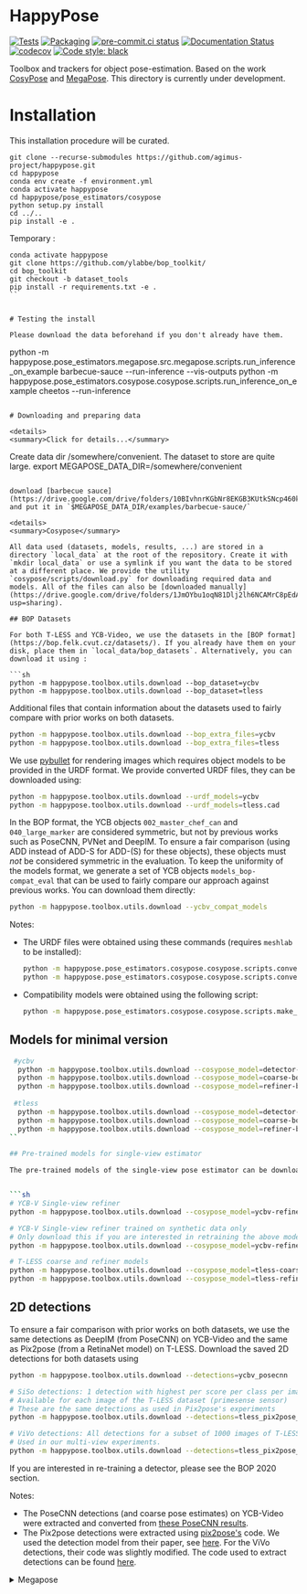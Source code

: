 # HappyPose

[![Tests](https://github.com/agimus-project/happypose/actions/workflows/test.yml/badge.svg)](https://github.com/agimus-project/happypose/actions/workflows/test.yml)
[![Packaging](https://github.com/agimus-project/happypose/actions/workflows/packaging.yml/badge.svg)](https://github.com/agimus-project/happypose/actions/workflows/packaging.yml)
[![pre-commit.ci status](https://results.pre-commit.ci/badge/github/agimus-project/happypose/main.svg)](https://results.pre-commit.ci/latest/github/agimus-project/happypose/main)
[![Documentation Status](https://readthedocs.org/projects/happypose/badge/?version=latest)](https://happypose.readthedocs.io/en/latest/?badge=latest)
[![codecov](https://codecov.io/gh/agimus-project/happypose/branch/main/graph/badge.svg?token=TODO)](https://codecov.io/gh/agimus-project/happypose)
[![Code style: black](https://img.shields.io/badge/code%20style-black-000000.svg)](https://github.com/psf/black)


Toolbox and trackers for object pose-estimation. Based on the work [CosyPose](https://github.com/Simple-Robotics/cosypose) and [MegaPose](https://github.com/megapose6d/megapose6d). This directory is currently under development.


# Installation

This installation procedure will be curated.

```
git clone --recurse-submodules https://github.com/agimus-project/happypose.git
cd happypose
conda env create -f environment.yml
conda activate happypose
cd happypose/pose_estimators/cosypose
python setup.py install
cd ../..
pip install -e .
```

Temporary :

```
conda activate happypose
git clone https://github.com/ylabbe/bop_toolkit/
cd bop_toolkit
git checkout -b dataset_tools
pip install -r requirements.txt -e .
``


# Testing the install

Please download the data beforehand if you don't already have them.

```
python -m happypose.pose_estimators.megapose.src.megapose.scripts.run_inference_on_example barbecue-sauce --run-inference --vis-outputs
python -m happypose.pose_estimators.cosypose.cosypose.scripts.run_inference_on_example cheetos --run-inference
```

# Downloading and preparing data

<details>
<summary>Click for details...</summary>

```
Create data dir /somewhere/convenient. The dataset to store are quite large.
export MEGAPOSE_DATA_DIR=/somewhere/convenient
```

download [barbecue sauce](https://drive.google.com/drive/folders/10BIvhnrKGbNr8EKGB3KUtkSNcp460k9S) and put it in `$MEGAPOSE_DATA_DIR/examples/barbecue-sauce/`

<details>
<summary>Cosypose</summary>
  
All data used (datasets, models, results, ...) are stored in a directory `local_data` at the root of the repository. Create it with `mkdir local_data` or use a symlink if you want the data to be stored at a different place. We provide the utility `cosypose/scripts/download.py` for downloading required data and models. All of the files can also be [downloaded manually](https://drive.google.com/drive/folders/1JmOYbu1oqN81Dlj2lh6NCAMrC8pEdAtD?usp=sharing).

## BOP Datasets

For both T-LESS and YCB-Video, we use the datasets in the [BOP format](https://bop.felk.cvut.cz/datasets/). If you already have them on your disk, place them in `local_data/bop_datasets`. Alternatively, you can download it using :

```sh
python -m happypose.toolbox.utils.download --bop_dataset=ycbv
python -m happypose.toolbox.utils.download --bop_dataset=tless
```

Additional files that contain information about the datasets used to fairly compare with prior works on both datasets.

```sh
python -m happypose.toolbox.utils.download --bop_extra_files=ycbv
python -m happypose.toolbox.utils.download --bop_extra_files=tless
```

We use [pybullet](https://pybullet.org/wordpress/) for rendering images which requires object models to be provided in the URDF format. We provide converted URDF files, they can be downloaded using:

```sh
python -m happypose.toolbox.utils.download --urdf_models=ycbv
python -m happypose.toolbox.utils.download --urdf_models=tless.cad
```

In the BOP format, the YCB objects `002_master_chef_can` and `040_large_marker` are considered symmetric, but not by previous works such as PoseCNN, PVNet and DeepIM. To ensure a fair comparison (using ADD instead of ADD-S for ADD-(S) for these objects), these objects must *not* be considered symmetric in the evaluation. To keep the uniformity of the models format, we generate a set of YCB objects `models_bop-compat_eval` that can be used to fairly compare our approach against previous works. You can download them directly:

```sh
python -m happypose.toolbox.utils.download --ycbv_compat_models
```

Notes:

- The URDF files were obtained using these commands (requires `meshlab` to be installed):

  ```sh
  python -m happypose.pose_estimators.cosypose.cosypose.scripts.convert_models_to_urdf --models=ycbv
  python -m happypose.pose_estimators.cosypose.cosypose.scripts.convert_models_to_urdf --models=tless.cad
  ```

- Compatibility models were obtained using the following script:

  ```sh
  python -m happypose.pose_estimators.cosypose.cosypose.scripts.make_ycbv_compat_models
  ```
  
## Models for minimal version
    
```sh
 #ycbv
  python -m happypose.toolbox.utils.download --cosypose_model=detector-bop-ycbv-pbr--970850
  python -m happypose.toolbox.utils.download --cosypose_model=coarse-bop-ycbv-pbr--724183
  python -m happypose.toolbox.utils.download --cosypose_model=refiner-bop-ycbv-pbr--604090
  
 #tless
  python -m happypose.toolbox.utils.download --cosypose_model=detector-bop-tless-pbr--873074
  python -m happypose.toolbox.utils.download --cosypose_model=coarse-bop-tless-pbr--506801
  python -m happypose.toolbox.utils.download --cosypose_model=refiner-bop-tless-pbr--233420
``

## Pre-trained models for single-view estimator

The pre-trained models of the single-view pose estimator can be downloaded using:


```sh
# YCB-V Single-view refiner
python -m happypose.toolbox.utils.download --cosypose_model=ycbv-refiner-finetune--251020

# YCB-V Single-view refiner trained on synthetic data only 
# Only download this if you are interested in retraining the above model 
python -m happypose.toolbox.utils.download --cosypose_model=ycbv-refiner-syntonly--596719

# T-LESS coarse and refiner models 
python -m happypose.toolbox.utils.download --cosypose_model=tless-coarse--10219
python -m happypose.toolbox.utils.download --cosypose_model=tless-refiner--585928
```

## 2D detections

To ensure a fair comparison with prior works on both datasets, we use the same detections as DeepIM (from PoseCNN) on YCB-Video and the same as Pix2pose (from a RetinaNet model) on T-LESS. Download the saved 2D detections for both datasets using

```sh
python -m happypose.toolbox.utils.download --detections=ycbv_posecnn

# SiSo detections: 1 detection with highest per score per class per image on all images
# Available for each image of the T-LESS dataset (primesense sensor)
# These are the same detections as used in Pix2pose's experiments
python -m happypose.toolbox.utils.download --detections=tless_pix2pose_retinanet_siso_top1

# ViVo detections: All detections for a subset of 1000 images of T-LESS.
# Used in our multi-view experiments.
python -m happypose.toolbox.utils.download --detections=tless_pix2pose_retinanet_vivo_all
```

If you are interested in re-training a detector, please see the BOP 2020 section.

Notes:

- The PoseCNN detections (and coarse pose estimates) on YCB-Video were extracted and converted from [these PoseCNN results](https://github.com/yuxng/YCB_Video_toolbox/blob/master/results_PoseCNN_RSS2018.zip).
- The Pix2pose detections were extracted using [pix2pose's](https://github.com/kirumang/Pix2Pose) code. We used the detection model from their paper, see [here](https://github.com/kirumang/Pix2Pose#download-pre-trained-weights). For the ViVo detections, their code was slightly modified. The code used to extract detections can be found [here](https://github.com/ylabbe/pix2pose_cosypose).

</details>
  
<details>
<summary>Megapose</summary>

 ## 1. Download pre-trained pose estimation models
Download pose estimation models to $MEGAPOSE_DATA_DIR/megapose-models:
  
```
python -m happypose.toolbox.utils.download --megapose_models
```
